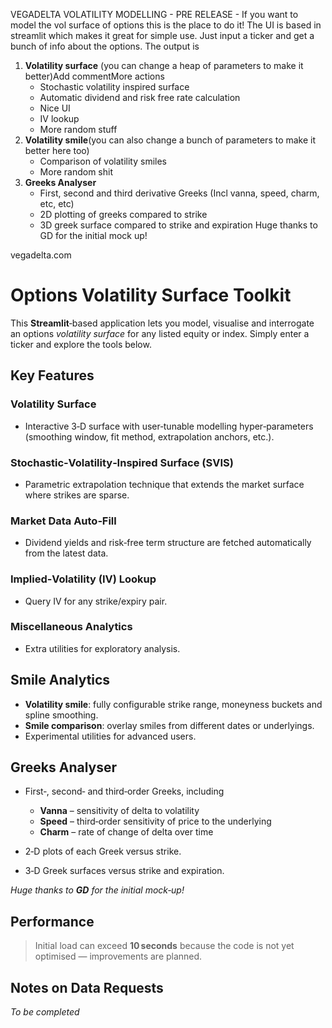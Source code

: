 VEGADELTA VOLATILITY MODELLING - PRE RELEASE  - If you want to model the vol surface of options this is the place to do it! The UI is based in streamlit which makes it great for simple use.
Just input a ticker and get a bunch of info about the options. The output is 
1. **Volatility surface** (you can change a heap of parameters to make it better)Add commentMore actions
   - Stochastic volatility inspired surface
   - Automatic dividend and risk free rate calculation
   - Nice UI
   - IV lookup
   - More random stuff
2. **Volatility smile**(you can also change a bunch of parameters to make it better here too)
   - Comparison of volatility smiles
   - More random shit
3. **Greeks Analyser**
   - First, second and third derivative Greeks (Incl vanna, speed, charm, etc, etc)
   - 2D plotting of greeks compared to strike
   - 3D greek surface compared to strike and expiration
Huge thanks to GD for the initial mock up!

vegadelta.com


# Options Volatility Surface Toolkit

This **Streamlit**‑based application lets you model, visualise and interrogate an options *volatility surface* for any listed equity or index. Simply enter a ticker and explore the tools below.

## Key Features

### Volatility Surface

* Interactive 3‑D surface with user‑tunable modelling hyper‑parameters (smoothing window, fit method, extrapolation anchors, etc.).

### Stochastic‑Volatility‑Inspired Surface (SVIS)

* Parametric extrapolation technique that extends the market surface where strikes are sparse.

### Market Data Auto‑Fill

* Dividend yields and risk‑free term structure are fetched automatically from the latest data.

### Implied‑Volatility (IV) Lookup

* Query IV for any strike/expiry pair.

### Miscellaneous Analytics

* Extra utilities for exploratory analysis.

## Smile Analytics

* **Volatility smile**: fully configurable strike range, moneyness buckets and spline smoothing.
* **Smile comparison**: overlay smiles from different dates or underlyings.
* Experimental utilities for advanced users.

## Greeks Analyser

* First‑, second‑ and third‑order Greeks, including

  * **Vanna** – sensitivity of delta to volatility
  * **Speed** – third‑order sensitivity of price to the underlying
  * **Charm** – rate of change of delta over time
* 2‑D plots of each Greek versus strike.
* 3‑D Greek surfaces versus strike and expiration.

*Huge thanks to **GD** for the initial mock‑up!*

## Performance

> Initial load can exceed **10 seconds** because the code is not yet optimised — improvements are planned.

## Notes on Data Requests

*To be completed*
